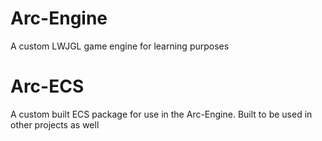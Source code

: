 # Arc-Engine
A custom LWJGL game engine for learning purposes

# Arc-ECS
A custom built ECS package for use in the Arc-Engine. Built to be used in other projects as well
